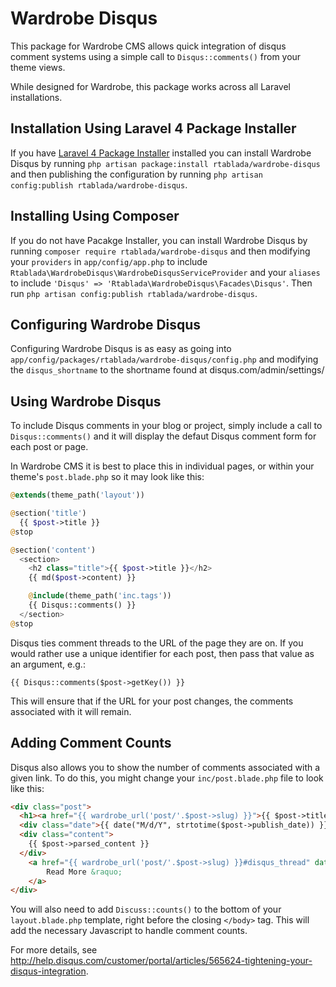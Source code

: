 Wardrobe Disqus
===============

This package for Wardrobe CMS allows quick integration of disqus comment systems using a simple call to `Disqus::comments()` from your theme views.

While designed for Wardrobe, this package works across all Laravel installations.

## Installation Using Laravel 4 Package Installer

If you have [Laravel 4 Package Installer](https://github.com/rtablada/package-installer) installed you can install Wardrobe Disqus by running `php artisan package:install rtablada/wardrobe-disqus` and then publishing the configuration by running `php artisan config:publish rtablada/wardrobe-disqus`.

## Installing Using Composer

If you do not have Pacakge Installer, you can install Wardrobe Disqus by running `composer require rtablada/wardrobe-disqus` and then modifying your `providers` in `app/config/app.php` to include `Rtablada\WardrobeDisqus\WardrobeDisqusServiceProvider` and your `aliases` to include `'Disqus' => 'Rtablada\WardrobeDisqus\Facades\Disqus'`. Then run `php artisan config:publish rtablada/wardrobe-disqus`.

## Configuring Wardrobe Disqus

Configuring Wardrobe Disqus is as easy as going into `app/config/packages/rtablada/wardrobe-disqus/config.php` and modifying the `disqus_shortname` to the shortname found at disqus.com/admin/settings/

## Using Wardrobe Disqus

To include Disqus comments in your blog or project, simply include a call to `Disqus::comments()` and it will display the defaut Disqus comment form for each post or page.

In Wardrobe CMS it is best to place this in individual pages, or within your theme's `post.blade.php` so it may look like this:

```php
@extends(theme_path('layout'))

@section('title')
  {{ $post->title }}
@stop

@section('content')
  <section>
    <h2 class="title">{{ $post->title }}</h2>
    {{ md($post->content) }}

    @include(theme_path('inc.tags'))
    {{ Disqus::comments() }}
  </section>
@stop
```

Disqus ties comment threads to the URL of the page they are on.  If you would rather use a unique identifier for each post, then pass that value as an argument, e.g.:

```
{{ Disqus::comments($post->getKey()) }}
```

This will ensure that if the URL for your post changes, the comments associated with it will remain.

## Adding Comment Counts

Disqus also allows you to show the number of comments associated with a given link.  To do this, you might change your `inc/post.blade.php` file to look like this:

```html
<div class="post">
  <h1><a href="{{ wardrobe_url('post/'.$post->slug) }}">{{ $post->title }}</a></h1>
  <div class="date">{{ date("M/d/Y", strtotime($post->publish_date)) }}</div>
  <div class="content">
    {{ $post->parsed_content }}
  </div>
	<a href="{{ wardrobe_url('post/'.$post->slug) }}#disqus_thread" data-disqus-identifier="{{ $post->getKey() }}">
		Read More &raquo;
	</a>
</div>
```

You will also need to add `Discuss::counts()` to the bottom of your `layout.blade.php` template, right before the closing `</body>` tag.  This will add the necessary Javascript to handle comment counts.

For more details, see <http://help.disqus.com/customer/portal/articles/565624-tightening-your-disqus-integration>.